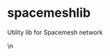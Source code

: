 # spacemeshlib

Utility lib for Spacemesh network

<!-- Jest Coverage Comment:Begin -->
\n<!-- Jest Coverage Comment:End -->
